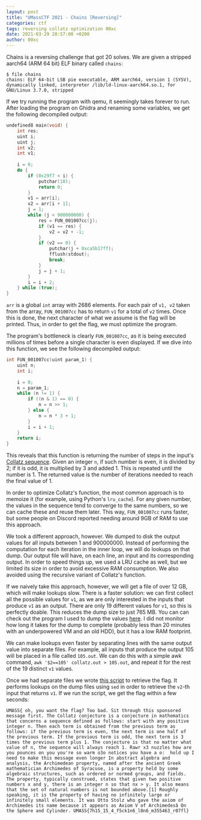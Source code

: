 ```yaml
---
layout: post
title: "UMassCTF 2021 - Chains [Reversing]"
categories: ctf
tags: reversing collatz optimization 00xc
date: 2021-03-29 20:57:00 +0200
author: 00xc
---
```


Chains is a reversing challenge that got 20 solves. We are given a stripped aarch64 (ARM 64 bit) ELF binary called `chains`:

```
$ file chains 
chains: ELF 64-bit LSB pie executable, ARM aarch64, version 1 (SYSV), dynamically linked, interpreter /lib/ld-linux-aarch64.so.1, for GNU/Linux 3.7.0, stripped
```

If we try running the program with qemu, it seemingly takes forever to run. After loading the program on Ghidra and renaming some variables, we get the following decompiled output:

```c
undefined8 main(void) {
	int res;
	uint i;
	uint j;
	int v2;
	int v1;
	
	i = 0;
	do {
		if (0x29f7 < i) {
			putchar(10);
			return 0;
		}
		v1 = arr[i];
		v2 = arr[i + 1];
		j = 1;
		while (j < 900000000) {
			res = FUN_001007cc(j);
			if (v1 == res) {
				v2 = v2 + -1;
			}
			if (v2 == 0) {
				putchar(j + 0xca5b17ff);
				fflush(stdout);
				break;
			}
			j = j + 1;
		}
		i = i + 2;
	} while (true);
}
```

`arr` is a global `int` array with 2686 elements. For each pair of `v1, v2` taken from the array, `FUN_001007cc` has to return `v1` for a total of `v2` times. Once this is done, the next character of what we assume is the flag will be printed. Thus, in order to get the flag, we must optimize the program.

The program's bottleneck is clearly `FUN_001007cc`, as it is being executed millions of times before a single character is even displayed. If we dive into this function, we see the following decompiled output:

```c
int FUN_001007cc(uint param_1) {
	uint n;
	int i;
	
	i = 0;
	n = param_1;
	while (n != 1) {
		if ((n & 1) == 0) {
			n = n >> 1;
		} else {
			n = n * 3 + 1;
		}
		i = i + 1;
	}
	return i;
}
```

This reveals that this function is returning the number of steps in the input's [Collatz sequence](https://en.wikipedia.org/wiki/Collatz_conjecture#Statement_of_the_problem). Given an integer `n`, if such number is even, it is divided by 2; if it is odd, it is multiplied by 3 and added 1. This is repeated until the number is 1. The returned value is the number of iterations needed to reach the final value of 1.

In order to optimize Collatz's function, the most common approach is to memoize it (for example, using Python's `lru_cache`). For any given number, the values in the sequence tend to converge to the same numbers, so we can cache these and reuse them later. This way, `FUN_001007cc` runs faster, but some people on Discord reported needing around 9GB of RAM to use this approach.

We took a different approach, however. We dumped to disk the output values for all inputs between 1 and 900000000. Instead of performing the computation for each iteration in the inner loop, we will do lookups on that dump. Our output file will have, on each line, an input and its corresponding output. In order to speed things up, we used a LRU cache as well, but we limited its size in order to avoid excessive RAM consumption. We also avoided using the recursive variant of Collatz's function.

If we naively take this approach, however, we will get a file of over 12 GB, which will make lookups slow. There is a faster solution: we can first collect all the possible values for `v1`, as we are only interested in the inputs that produce `v1` as an output. There are only 19 different values for `v1`, so this is perfectly doable. This reduces the dump size to just 765 MB. You can can check out the program I used to dump the values [here](https://gist.github.com/00xc/ffa7066f53633e1bb908ac5c90fefd2e). I did not monitor how long it takes for the dump to complete (probably less than 20 minutes with an underpowered VM and an old HDD), but it has a low RAM footprint.

We can make lookups even faster by separating lines with the same output value into separate files. For example, all inputs that produce the output 105 will be placed in a file called `105.out`. We can do this with a simple awk command, `awk '$2==105' collatz.out > 105.out`, and repeat it for the rest of the 19 distinct `v1` values.

Once we had separate files we wrote [this script](https://gist.github.com/00xc/2037a7d5e9887bba256705b7891c16fd) to retrieve the flag. It performs lookups on the dump files using `sed` in order to retrieve the `v2`-th input that returns `v1`. If we run the script, we get the flag within a few seconds:
```
UMASS{ oh, you want the flag? Too bad. Sit through this sponsored message first. The Collatz conjecture is a conjecture in mathematics that concerns a sequence defined as follows: start with any positive integer n. Then each term is obtained from the previous term as follows: if the previous term is even, the next term is one half of the previous term. If the previous term is odd, the next term is 3 times the previous term plus 1. The conjecture is that no matter what value of n, the sequence will always reach 1. Rawr x3 nuzzles how are you pounces on you you're so warm o3o notices you have a o:  hold up I need to make this message even longer In abstract algebra and analysis, the Archimedean property, named after the ancient Greek mathematician Archimedes of Syracuse, is a property held by some algebraic structures, such as ordered or normed groups, and fields. The property, typically construed, states that given two positive numbers x and y, there is an integer n so that nx > y. It also means that the set of natural numbers is not bounded above.[1] Roughly speaking, it is the property of having no infinitely large or infinitely small elements. It was Otto Stolz who gave the axiom of Archimedes its name because it appears as Axiom V of Archimedesâ On the Sphere and Cylinder. UMASS{7h15_15_4_f5ck1n6_l0n6_m355463_r07fl}
```